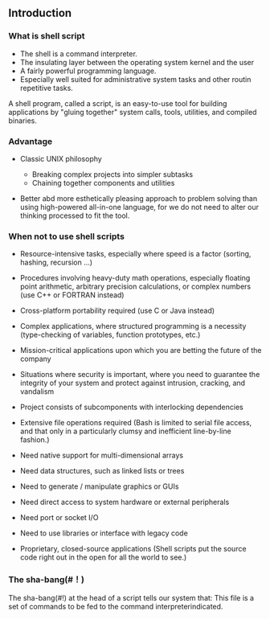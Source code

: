 ## Introduction

### What is shell script

- The shell is a command interpreter.
- The insulating layer between the operating system kernel and the user
- A fairly powerful programming language.
- Especially well suited for administrative system tasks and other routin repetitive tasks. 

 A shell program, called a script, is an easy-to-use tool for building applications by "gluing together" system calls, tools, utilities, and compiled binaries.

### Advantage

- Classic UNIX philosophy
  - Breaking complex projects into simpler subtasks
  - Chaining together components and utilities

- Better abd more esthetically pleasing approach to problem solving than using high-powered all-in-one language, for we do not need to alter our thinking processed to fit the tool.

### When not to use shell scripts

- Resource-intensive tasks, especially where speed is a factor (sorting, hashing, recursion ...)

- Procedures involving heavy-duty math operations, especially floating point arithmetic, arbitrary precision calculations, or complex numbers (use C++ or FORTRAN instead)

- Cross-platform portability required (use C or Java instead)

- Complex applications, where structured programming is a necessity (type-checking of variables, function prototypes, etc.)

- Mission-critical applications upon which you are betting the future of the company

- Situations where security is important, where you need to guarantee the integrity of your system and protect against intrusion, cracking, and vandalism

- Project consists of subcomponents with interlocking dependencies

- Extensive file operations required (Bash is limited to serial file access, and that only in a particularly clumsy and inefficient line-by-line fashion.)

- Need native support for multi-dimensional arrays

- Need data structures, such as linked lists or trees

- Need to generate / manipulate graphics or GUIs

- Need direct access to system hardware or external peripherals

- Need port or socket I/O

- Need to use libraries or interface with legacy code

- Proprietary, closed-source   applications (Shell scripts put the source code right out in the open for all the world to see.)

### The sha-bang(#！)

The sha-bang(#!) at the head of a script tells our system that:
This file is a set of commands to be fed to the command interpreterindicated.
